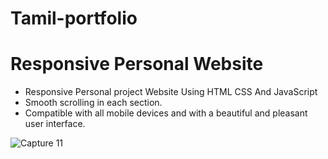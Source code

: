 # Tamil-portfolio
# Responsive Personal Website

- Responsive Personal project Website Using HTML CSS And JavaScript
- Smooth scrolling in each section.
- Compatible with all mobile devices and with a beautiful and pleasant user interface.

![Capture 11](https://github.com/pstamil/pstamil.github.io/assets/109160303/e3537933-95cf-4b7f-9910-785f033843a2)
  

